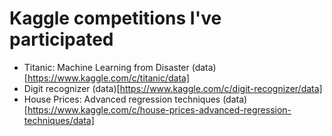 # Kaggle competitions I've participated

- Titanic: Machine Learning from Disaster (data)[https://www.kaggle.com/c/titanic/data]
- Digit recognizer (data)[https://www.kaggle.com/c/digit-recognizer/data]
- House Prices: Advanced regression techniques (data)[https://www.kaggle.com/c/house-prices-advanced-regression-techniques/data]
